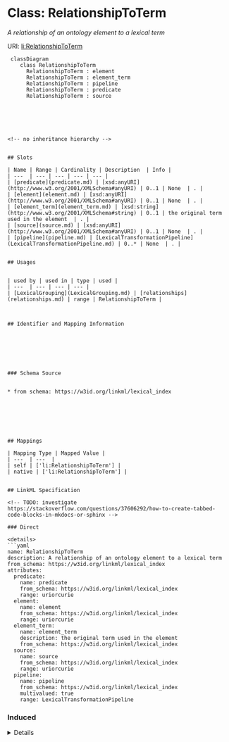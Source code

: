 # Class: RelationshipToTerm
_A relationship of an ontology element to a lexical term_





URI: [li:RelationshipToTerm](https://w3id.org/linkml/lexical_index/RelationshipToTerm)




```mermaid
 classDiagram
    class RelationshipToTerm
      RelationshipToTerm : element
      RelationshipToTerm : element_term
      RelationshipToTerm : pipeline
      RelationshipToTerm : predicate
      RelationshipToTerm : source
      





<!-- no inheritance hierarchy -->


## Slots

| Name | Range | Cardinality | Description  | Info |
| ---  | --- | --- | --- | --- |
| [predicate](predicate.md) | [xsd:anyURI](http://www.w3.org/2001/XMLSchema#anyURI) | 0..1 | None  | . |
| [element](element.md) | [xsd:anyURI](http://www.w3.org/2001/XMLSchema#anyURI) | 0..1 | None  | . |
| [element_term](element_term.md) | [xsd:string](http://www.w3.org/2001/XMLSchema#string) | 0..1 | the original term used in the element  | . |
| [source](source.md) | [xsd:anyURI](http://www.w3.org/2001/XMLSchema#anyURI) | 0..1 | None  | . |
| [pipeline](pipeline.md) | [LexicalTransformationPipeline](LexicalTransformationPipeline.md) | 0..* | None  | . |


## Usages


| used by | used in | type | used |
| ---  | --- | --- | --- |
| [LexicalGrouping](LexicalGrouping.md) | [relationships](relationships.md) | range | RelationshipToTerm |



## Identifier and Mapping Information







### Schema Source


* from schema: https://w3id.org/linkml/lexical_index







## Mappings

| Mapping Type | Mapped Value |
| ---  | ---  |
| self | ['li:RelationshipToTerm'] |
| native | ['li:RelationshipToTerm'] |


## LinkML Specification

<!-- TODO: investigate https://stackoverflow.com/questions/37606292/how-to-create-tabbed-code-blocks-in-mkdocs-or-sphinx -->

### Direct

<details>
```yaml
name: RelationshipToTerm
description: A relationship of an ontology element to a lexical term
from_schema: https://w3id.org/linkml/lexical_index
attributes:
  predicate:
    name: predicate
    from_schema: https://w3id.org/linkml/lexical_index
    range: uriorcurie
  element:
    name: element
    from_schema: https://w3id.org/linkml/lexical_index
    range: uriorcurie
  element_term:
    name: element_term
    description: the original term used in the element
    from_schema: https://w3id.org/linkml/lexical_index
  source:
    name: source
    from_schema: https://w3id.org/linkml/lexical_index
    range: uriorcurie
  pipeline:
    name: pipeline
    from_schema: https://w3id.org/linkml/lexical_index
    multivalued: true
    range: LexicalTransformationPipeline

```
</details>

### Induced

<details>
```yaml
name: RelationshipToTerm
description: A relationship of an ontology element to a lexical term
from_schema: https://w3id.org/linkml/lexical_index
attributes:
  predicate:
    name: predicate
    from_schema: https://w3id.org/linkml/lexical_index
    alias: predicate
    owner: RelationshipToTerm
    range: uriorcurie
  element:
    name: element
    from_schema: https://w3id.org/linkml/lexical_index
    alias: element
    owner: RelationshipToTerm
    range: uriorcurie
  element_term:
    name: element_term
    description: the original term used in the element
    from_schema: https://w3id.org/linkml/lexical_index
    alias: element_term
    owner: RelationshipToTerm
    range: string
  source:
    name: source
    from_schema: https://w3id.org/linkml/lexical_index
    alias: source
    owner: RelationshipToTerm
    range: uriorcurie
  pipeline:
    name: pipeline
    from_schema: https://w3id.org/linkml/lexical_index
    multivalued: true
    alias: pipeline
    owner: RelationshipToTerm
    range: LexicalTransformationPipeline

```
</details>